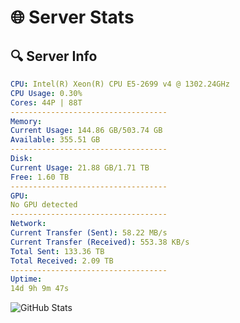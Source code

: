 # 🌐 Server Stats
## 🔍 Server Info
```yaml
CPU: Intel(R) Xeon(R) CPU E5-2699 v4 @ 1302.24GHz
CPU Usage: 0.30%
Cores: 44P | 88T
-----------------------------------
Memory:
Current Usage: 144.86 GB/503.74 GB
Available: 355.51 GB
-----------------------------------
Disk:
Current Usage: 21.88 GB/1.71 TB
Free: 1.60 TB
-----------------------------------
GPU:
No GPU detected
-----------------------------------
Network:
Current Transfer (Sent): 58.22 MB/s
Current Transfer (Received): 553.38 KB/s
Total Sent: 133.36 TB
Total Received: 2.09 TB
-----------------------------------
Uptime:
14d 9h 9m 47s
```
![GitHub Stats](https://img.shields.io/badge/Updated-2025-02-22_07:53:05-blue)